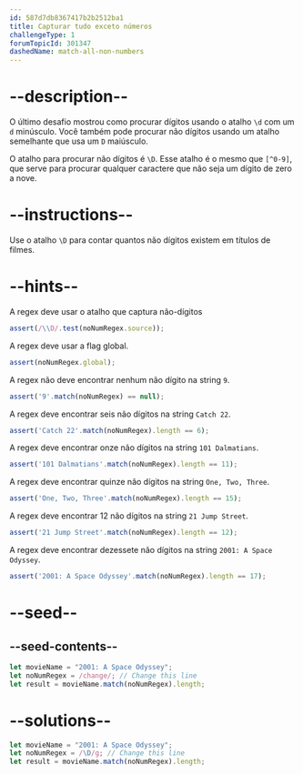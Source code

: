```yaml
---
id: 587d7db8367417b2b2512ba1
title: Capturar tudo exceto números
challengeType: 1
forumTopicId: 301347
dashedName: match-all-non-numbers
---
```


# --description--

O último desafio mostrou como procurar dígitos usando o atalho `\d` com um `d` minúsculo. Você também pode procurar não dígitos usando um atalho semelhante que usa um `D` maiúsculo.

O atalho para procurar não dígitos é `\D`. Esse atalho é o mesmo que `[^0-9]`, que serve para procurar qualquer caractere que não seja um dígito de zero a nove.

# --instructions--

Use o atalho `\D` para contar quantos não dígitos existem em títulos de filmes.

# --hints--

A regex deve usar o atalho que captura não-dígitos

```js
assert(/\\D/.test(noNumRegex.source));
```

A regex deve usar a flag global.

```js
assert(noNumRegex.global);
```

A regex não deve encontrar nenhum não dígito na string `9`.

```js
assert('9'.match(noNumRegex) == null);
```

A regex deve encontrar seis não dígitos na string `Catch 22`.

```js
assert('Catch 22'.match(noNumRegex).length == 6);
```

A regex deve encontrar onze não dígitos na string `101 Dalmatians`.

```js
assert('101 Dalmatians'.match(noNumRegex).length == 11);
```

A regex deve encontrar quinze não dígitos na string `One, Two, Three`.

```js
assert('One, Two, Three'.match(noNumRegex).length == 15);
```

A regex deve encontrar 12 não dígitos na string `21 Jump Street`.

```js
assert('21 Jump Street'.match(noNumRegex).length == 12);
```

A regex deve encontrar dezessete não dígitos na string `2001: A Space Odyssey`.

```js
assert('2001: A Space Odyssey'.match(noNumRegex).length == 17);
```

# --seed--

## --seed-contents--

```js
let movieName = "2001: A Space Odyssey";
let noNumRegex = /change/; // Change this line
let result = movieName.match(noNumRegex).length;
```

# --solutions--

```js
let movieName = "2001: A Space Odyssey";
let noNumRegex = /\D/g; // Change this line
let result = movieName.match(noNumRegex).length;
```
